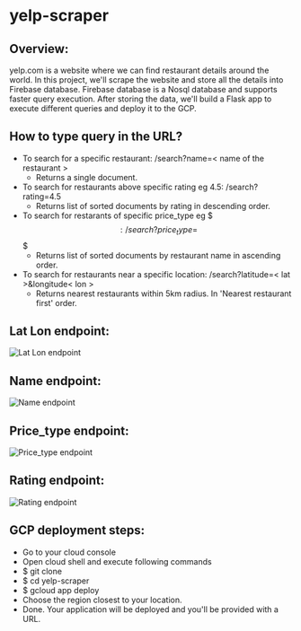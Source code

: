 # yelp-scraper
## Overview:
yelp.com is a website where we can find restaurant details around the world. In this project, we'll scrape the website and store all the details into Firebase database. Firebase database is a Nosql database and supports faster query execution. After storing the data, we'll build a Flask app to execute different queries and deploy it to the GCP.

## How to type query in the URL?
- To search for a specific restaurant: /search?name=< name of the restaurant >
  - Returns a single document.
- To search for restaurants above specific rating eg 4.5: /search?rating=4.5 
  - Returns list of sorted documents by rating in descending order.
- To search for restarants of specific price_type eg $$$ : /search?price_type=$$$
  - Returns list of sorted documents by restaurant name in ascending order.
- To search for restaurants near a specific location: /search?latitude=< lat >&longitude< lon >
  - Returns nearest restaurants within 5km radius. In 'Nearest restaurant first' order.


## Lat Lon endpoint:
![Lat Lon endpoint](https://user-images.githubusercontent.com/40913151/203238863-050450c3-57c2-4e61-96fe-73732d3bfc14.png)

## Name endpoint:
![Name endpoint](https://user-images.githubusercontent.com/40913151/203238923-ade63b86-c6ab-4447-a4e1-d0fcd8c43dda.png)

## Price_type endpoint:
![Price_type endpoint](https://user-images.githubusercontent.com/40913151/203238973-3c8905a9-87f4-4b6b-b683-7e55168f6bcc.png)

## Rating endpoint: 
![Rating endpoint](https://user-images.githubusercontent.com/40913151/203238980-7722522d-3774-4fd2-923c-af8d1791b05b.png)

## GCP deployment steps:
- Go to your cloud console
- Open cloud shell and execute following commands
- $ git clone <this repository>
- $ cd yelp-scraper
- $ gcloud app deploy
- Choose the region closest to your location.
- Done. Your application will be deployed and you'll be provided with a URL.
